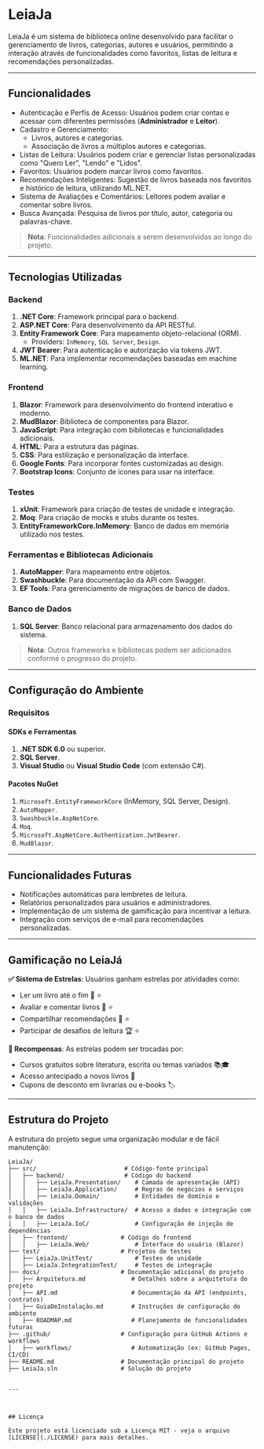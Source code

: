 # LeiaJa

LeiaJa é um sistema de biblioteca online desenvolvido para facilitar o gerenciamento de livros, categorias, autores e usuários, permitindo a interação através de funcionalidades como favoritos, listas de leitura e recomendações personalizadas.

---

## Funcionalidades

- Autenticação e Perfis de Acesso: Usuários podem criar contas e acessar com diferentes permissões  (**Administrador** e **Leitor**).
- Cadastro e Gerenciamento:
    - Livros, autores e categorias.
    - Associação de livros a múltiplos autores e categorias.
- Listas de Leitura: Usuários podem criar e gerenciar listas personalizadas como "Quero Ler", "Lendo" e "Lidos".
- Favoritos: Usuários podem marcar livros como favoritos.
- Recomendações Inteligentes: Sugestão de livros baseada nos favoritos e histórico de leitura, utilizando ML.NET.
- Sistema de Avaliações e Comentários: Leitores podem avaliar e comentar sobre livros.
- Busca Avançada: Pesquisa de livros por título, autor, categoria ou palavras-chave.

> **Nota**: Funcionalidades adicionais a serem desenvolvidas ao longo do projeto.

---

## Tecnologias Utilizadas

### Backend
1. **.NET Core**: Framework principal para o backend.
2. **ASP.NET Core**: Para desenvolvimento da API RESTful.
3. **Entity Framework Core**: Para mapeamento objeto-relacional (ORM).
   - Providers: `InMemory`, `SQL Server`, `Design`.
4. **JWT Bearer**: Para autenticação e autorização via tokens JWT.
5. **ML.NET**: Para implementar recomendações baseadas em machine learning.

### Frontend
1. **Blazor**: Framework para desenvolvimento do frontend interativo e moderno.
2. **MudBlazor**: Biblioteca de componentes para Blazor.
3. **JavaScript**: Para integração com bibliotecas e funcionalidades adicionais.
4. **HTML**: Para a estrutura das páginas.
5. **CSS**: Para estilização e personalização da interface.
6. **Google Fonts**: Para incorporar fontes customizadas ao design.
7. **Bootstrap Icons**: Conjunto de ícones para usar na interface.

### Testes
1. **xUnit**: Framework para criação de testes de unidade e integração.
2. **Moq**: Para criação de mocks e stubs durante os testes.
3. **EntityFrameworkCore.InMemory**: Banco de dados em memória utilizado nos testes.

### Ferramentas e Bibliotecas Adicionais
1. **AutoMapper**: Para mapeamento entre objetos.
2. **Swashbuckle**: Para documentação da API com Swagger.
3. **EF Tools**: Para gerenciamento de migrações de banco de dados.

### Banco de Dados
1. **SQL Server**: Banco relacional para armazenamento dos dados do sistema.

> **Nota**: Outros frameworks e bibliotecas podem ser adicionados conforme o progresso do projeto.

---

## Configuração do Ambiente

### Requisitos

#### SDKs e Ferramentas
1. **.NET SDK 6.0** ou superior.
2. **SQL Server**.
3. **Visual Studio** ou **Visual Studio Code** (com extensão C#).

#### Pacotes NuGet
1. `Microsoft.EntityFrameworkCore` (InMemory, SQL Server, Design).
2. `AutoMapper`.
3. `Swashbuckle.AspNetCore`.
4. `Moq`.
5. `Microsoft.AspNetCore.Authentication.JwtBearer`.
6. `MudBlazor`.

---

## Funcionalidades Futuras

- Notificações automáticas para lembretes de leitura.
- Relatórios personalizados para usuários e administradores.
- Implementação de um sistema de gamificação para incentivar a leitura.
- Integração com serviços de e-mail para recomendações personalizadas.

---

## Gamificação no LeiaJá

**✅ Sistema de Estrelas**: Usuários ganham estrelas por atividades como:

   - Ler um livro até o fim 📖 ⭐
   - Avaliar e comentar livros 📝 ⭐
   - Compartilhar recomendações 📢 ⭐
   - Participar de desafios de leitura 🏆 ⭐

**🎁 Recompensas**: As estrelas podem ser trocadas por:

   - Cursos gratuitos sobre literatura, escrita ou temas variados 📚🎓
   - Acesso antecipado a novos livros 📕
   - Cupons de desconto em livrarias ou e-books 🏷️

---

## Estrutura do Projeto

A estrutura do projeto segue uma organização modular e de fácil manutenção:

```plaintext
LeiaJa/
├── src/                         # Código-fonte principal
│   ├── backend/                 # Código do backend
│   │   ├── LeiaJa.Presentation/    # Camada de apresentação (API)
│   │   ├── LeiaJa.Application/     # Regras de negócios e serviços
│   │   ├── LeiaJa.Domain/          # Entidades de domínio e validações
│   │   ├── LeiaJa.Infrastructure/  # Acesso a dados e integração com o banco de dados
│   │   ├── LeiaJa.IoC/             # Configuração de injeção de dependências
│   ├── frontend/               # Código do frontend
│   │   ├── LeiaJa.Web/             # Interface do usuário (Blazor)
├── test/                       # Projetos de testes
│   ├── LeiaJa.UnitTest/            # Testes de unidade
│   ├── LeiaJa.IntegrationTest/     # Testes de integração
├── docs/                       # Documentação adicional do projeto
│   ├── Arquitetura.md             # Detalhes sobre a arquitetura do projeto
│   ├── API.md                     # Documentação da API (endpoints, contratos)
│   ├── GuiaDeInstalação.md        # Instruções de configuração do ambiente
│   ├── ROADMAP.md                 # Planejamento de funcionalidades futuras
├── .github/                    # Configuração para GitHub Actions e workflows
│   ├── workflows/                 # Automatização (ex: GitHub Pages, CI/CD)
├── README.md                   # Documentação principal do projeto
├── LeiaJa.sln                  # Solução do projeto


---



## Licença

Este projeto está licenciado sob a Licença MIT - veja o arquivo [LICENSE](./LICENSE) para mais detalhes.
